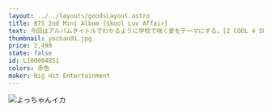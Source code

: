 ```yaml
---
layout: ../../layouts/goodsLayout.astro
title: BTS 2nd Mini Album [Skool Luv Affair]
text: 今回はアルバムタイトルでわかるように学校で咲く愛をテーマにする。[2 COOL 4 SKOOL]と[O!RUL8,2?]と今作で10代の最大の関心事である夢、幸せ、愛を合わせる「学校3部作」プロジェクトを完成させた。
thumbnail: yochan01.jpg
price: 2,490
state: false
id: L100004851
colors: 赤色
maker: Big Hit Entertainment
---
```


![よっちゃんイカ](/images/yochan01.jpg)

